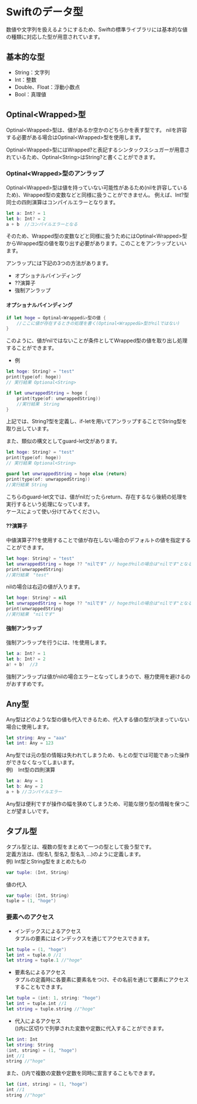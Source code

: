 # Swiftのデータ型

数値や文字列を扱えるようにするため、Swiftの標準ライブラリには基本的な値の種類に対応した型が用意されています。

## 基本的な型

- String：文字列
- Int：整数
- Double、Float：浮動小数点
- Bool：真理値

## Optinal&lt;Wrapped&gt;型
Optinal&lt;Wrapped&gt;型は、値があるか空かのどちらかを表す型です。
nilを許容する必要がある場合はOptinal&lt;Wrapped&gt;型を使用します。

Optinal&lt;Wrapped&gt;型にはWrapped?と表記するシンタックスシュガーが用意されているため、Optinal&lt;String&gt;はString?と書くことができます。

### Optinal&lt;Wrapped&gt;型のアンラップ
Optinal&lt;Wrapped&gt;型は値を持っていない可能性があるため(nilを許容しているため)、Wrapped型の変数などと同様に扱うことができません。
例えば、Int?型同士の四則演算はコンパイルエラーとなります。
```Swift
let a: Int? = 1
let b: Int? = 2
a + b  //コンパイルエラーとなる
```

そのため、Wrapped型の変数などと同様に扱うためにはOptinal&lt;Wrapped&gt;型からWrapped型の値を取り出す必要があります。このことをアンラップといいます。

アンラップには下記の3つの方法があります。

- オプショナルバインディング
- ??演算子
- 強制アンラップ

#### オプショナルバインディング

```Swift
if let hoge = Optinal<Wrapped&>型の値 {
    //ここに値が存在するときの処理を書く(Optinal<Wrapped&>型がnilではない)
}
```

このように、値がnilではないことが条件としてWrapped型の値を取り出し処理することができます。

- 例
```Swift
let hoge: String? = "test"
print(type(of: hoge))
// 実行結果 Optional<String>

if let unwrappedString = hoge {
    print(type(of: unwrappedString))
    //実行結果　String
}
```

上記では、String?型を定義し、if-letを用いてアンラップすることでString型を取り出しています。

また、類似の構文としてguard-let文があります。

```Swift
let hoge: String? = "test"
print(type(of: hoge))
// 実行結果 Optional<String>

guard let unwrappedString = hoge else {return}
print(type(of: unwrappedString))
//実行結果 String
```

こちらのguard-let文では、値がnilだったらreturn、存在するなら後続の処理を実行するという処理になっています。  
ケースによって使い分けてみてください。

#### ??演算子

中値演算子??を使用することで値が存在しない場合のデフォルトの値を指定することができます。
```Swift
let hoge: String? = "test"
let unwrappedString = hoge ?? "nilです" // hogeがnilの場合は"nilです"となる
print(unwrappedString)
//実行結果　"test"
```
nilの場合は右辺の値が入ります。
```Swift
let hoge: String? = nil
let unwrappedString = hoge ?? "nilです" // hogeがnilの場合は"nilです"となる
print(unwrappedString)
//実行結果　"nilです"
```

#### 強制アンラップ
強制アンラップを行うには、!を使用します。
```Swift
let a: Int? = 1
let b: Int? = 2
a! + b!  //3
```
強制アンラップは値がnilの場合エラーとなってしまうので、極力使用を避けるのがおすすめです。

## Any型
Any型はどのような型の値も代入できるため、代入する値の型が決まっていない場合に使用します。
```Swift
let string: Any = "aaa"
let int: Any = 123
```

Any型では元の型の情報は失われてしまうため、もとの型では可能であった操作ができなくなってしまいます。  
例)　Int型の四則演算
```Swift
let a: Any = 1
let b: Any = 2
a + b //コンパイルエラー
```

Any型は便利ですが操作の幅を狭めてしまうため、可能な限り型の情報を保つことが望ましいです。

## タプル型
タプル型とは、複数の型をまとめて一つの型として扱う型です。  
定義方法は、(型名1, 型名2, 型名3, ...)のように定義します。  
例) Int型とString型をまとめたもの
```Swift
var tuple: (Int, String)
```
値の代入
```Swift
var tuple: (Int, String)
tuple = (1, "hoge")
```

### 要素へのアクセス
- インデックスによるアクセス  
タプルの要素にはインデックスを通じてアクセスできます。
```Swift
let tuple = (1, "hoge")
let int = tuple.0 //1
let string = tuple.1 //"hoge"
```

- 要素名によるアクセス  
タプルの定義時に各要素に要素名をつけ、その名前を通じて要素にアクセスすることもできます。
```Swift
let tuple = (int: 1, string: "hoge")
let int = tuple.int //1
let string = tuple.string //"hoge"
```

- 代入によるアクセス  
  ()内に区切りで列挙された変数や定数に代入することができます。
```Swift
let int: Int
let string: String
(int, string) = (1, "hoge")
int //1
string //"hoge"
```
また、()内で複数の変数や定数を同時に宣言することもできます。
```Swift
let (int, string) = (1, "hoge")
int //1
string //"hoge"
```

